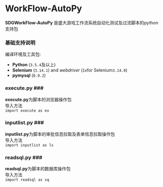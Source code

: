 ﻿# WorkFlow-AutoPy
**SDGWorkFlow-AutoPy** 是盛大游戏工作流系统自动化测试及过流脚本的python支持包
### 基础支持说明 ###
编译环境及工具包:

- **Python** (`3.5.4`及以上) 
- **Selenium** (`3.14.1`) and *webdriver* (`Ie`for Selenium`3.14.0`)
- **pymysql** (`0.9.2`)




### execute.py ### <br>

**execute.py**为脚本的浏览器操作包<br>
导入方法<br>
`import execute as ex `


### inputlist.py ###<br>

**inputlist.py**为脚本的审批信息拉取及表单信息拉取操作包<br>
导入方法<br>
`import inputlist as ls `


### readsql.py ###<br>
**readsql.py**为脚本的数据库操作包<br>
导入方法<br>
`import readsql as sq`
